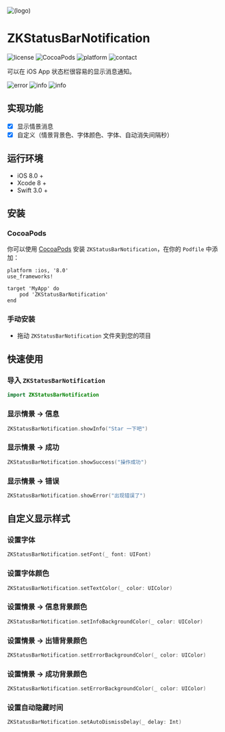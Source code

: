 ![(logo)](https://raw.githubusercontent.com/WangWenzhuang/ZKStatusBarNotification/master/image/logo.png)

# ZKStatusBarNotification

![license](https://img.shields.io/badge/license-MIT-brightgreen.svg)
![CocoaPods](https://img.shields.io/badge/pod-v1.1-brightgreen.svg)
![platform](https://img.shields.io/badge/platform-iOS-brightgreen.svg)
![contact](https://img.shields.io/badge/contact-1020304029%40qq.com-brightgreen.svg)

可以在 iOS App 状态栏很容易的显示消息通知。

![error](https://raw.githubusercontent.com/WangWenzhuang/ZKStatusBarNotification/master/image/error.jpeg)
![info](https://raw.githubusercontent.com/WangWenzhuang/ZKStatusBarNotification/master/image/info.jpeg)
![info](https://raw.githubusercontent.com/WangWenzhuang/ZKStatusBarNotification/master/image/success.jpeg)

## 实现功能

- [x] 显示情景消息
- [x] 自定义（情景背景色、字体颜色、字体、自动消失间隔秒）

## 运行环境

* iOS 8.0 +
* Xcode 8 +
* Swift 3.0 +

## 安装

### CocoaPods

你可以使用 [CocoaPods](http://cocoapods.org/) 安装 `ZKStatusBarNotification`，在你的 `Podfile` 中添加：

```ogdl
platform :ios, '8.0'
use_frameworks!

target 'MyApp' do
    pod 'ZKStatusBarNotification'
end
```
### 手动安装

* 拖动 `ZKStatusBarNotification` 文件夹到您的项目

## 快速使用

### 导入 `ZKStatusBarNotification`

```swift
import ZKStatusBarNotification
```

### 显示情景 -> 信息

```swift
ZKStatusBarNotification.showInfo("Star 一下吧")
```

### 显示情景 -> 成功

```swift
ZKStatusBarNotification.showSuccess("操作成功")
```

### 显示情景 -> 错误

```swift
ZKStatusBarNotification.showError("出现错误了")
```

## 自定义显示样式

### 设置字体

```swift
ZKStatusBarNotification.setFont(_ font: UIFont)
```

### 设置字体颜色

```swift
ZKStatusBarNotification.setTextColor(_ color: UIColor)
```

### 设置情景 -> 信息背景颜色

```swift
ZKStatusBarNotification.setInfoBackgroundColor(_ color: UIColor)
```

### 设置情景 -> 出错背景颜色

```swift
ZKStatusBarNotification.setErrorBackgroundColor(_ color: UIColor)
```

### 设置情景 -> 成功背景颜色

```swift
ZKStatusBarNotification.setErrorBackgroundColor(_ color: UIColor)
```

### 设置自动隐藏时间

```swift
ZKStatusBarNotification.setAutoDismissDelay(_ delay: Int)
```

